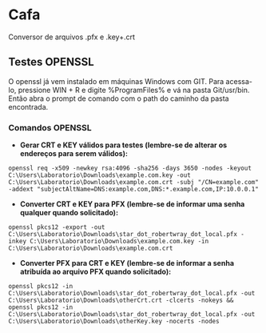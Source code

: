# Cafa
Conversor de arquivos .pfx e .key+.crt


## Testes OPENSSL

O openssl já vem instalado em máquinas Windows com GIT. Para acessa-lo, pressione WIN + R e digite %ProgramFiles% e vá na pasta Git/usr/bin. Então abra o prompt de comando com o path do caminho da pasta encontrada.
### Comandos OPENSSL
- **Gerar CRT e KEY válidos para testes (lembre-se de alterar os endereços para serem válidos):**
```
openssl req -x509 -newkey rsa:4096 -sha256 -days 3650 -nodes -keyout C:\Users\Laboratorio\Downloads\example.com.key -out C:\Users\Laboratorio\Downloads\example.com.crt -subj "/CN=example.com" -addext "subjectAltName=DNS:example.com,DNS:*.example.com,IP:10.0.0.1"
```

- **Converter CRT e KEY para PFX (lembre-se de informar uma senha qualquer quando solicitado):** 
```
openssl pkcs12 -export -out C:\Users\Laboratorio\Downloads\star_dot_robertwray_dot_local.pfx -inkey C:\Users\Laboratorio\Downloads\example.com.key -in C:\Users\Laboratorio\Downloads\example.com.crt
```

- **Converter PFX para CRT e KEY (lembre-se de informar a senha atribuída ao arquivo PFX quando solicitado):**
```
openssl pkcs12 -in C:\Users\Laboratorio\Downloads\star_dot_robertwray_dot_local.pfx -out C:\Users\Laboratorio\Downloads\otherCrt.crt -clcerts -nokeys && openssl pkcs12 -in C:\Users\Laboratorio\Downloads\star_dot_robertwray_dot_local.pfx -out C:\Users\Laboratorio\Downloads\otherKey.key -nocerts -nodes
```
